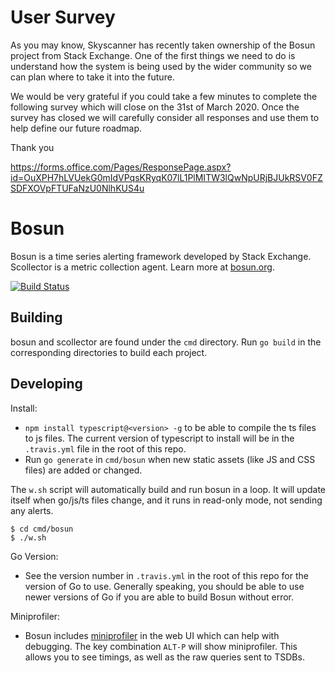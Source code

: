 # User Survey
As you may know, Skyscanner has recently taken ownership of the Bosun project from Stack Exchange.  One of the first things we need to do is understand how the system is being used by the wider community so we can plan where to take it into the future.

We would be very grateful if you could take a few minutes to complete the following survey which will close on the 31st of March 2020.  Once the survey has closed we will carefully consider all responses and use them to help define our future roadmap.

Thank you

https://forms.office.com/Pages/ResponsePage.aspx?id=OuXPH7hLVUekG0mIdVPqsKRyqK07lL1PlMITW3lQwNpURjBJUkRSV0FZSDFXOVpFTUFaNzU0NlhKUS4u


# Bosun

Bosun is a time series alerting framework developed by Stack Exchange. Scollector is a metric collection agent. Learn more at [bosun.org](http://bosun.org).

[![Build Status](https://travis-ci.org/bosun-monitor/bosun.svg?branch=master)](https://travis-ci.org/bosun-monitor/bosun/branches)

## Building

bosun and scollector are found under the `cmd` directory. Run `go build` in the corresponding directories to build each project.

## Developing

Install:

* `npm install typescript@<version> -g` to be able to compile the ts files to js files. The current version of typescript to install will be in the `.travis.yml` file in the root of this repo.
* Run `go generate` in `cmd/bosun` when new static assets (like JS and CSS files) are added or changed.

The `w.sh` script will automatically build and run bosun in a loop.
It will update itself when go/js/ts files change, and it runs in read-only mode, not sending any alerts.

```
$ cd cmd/bosun
$ ./w.sh
```

Go Version:
  * See the version number in `.travis.yml` in the root of this repo for the version of Go to use. Generally speaking, you should be able to use newer versions of Go if you are able to build Bosun without error.
  
Miniprofiler:
 * Bosun includes [miniprofiler](https://github.com/MiniProfiler/go) in the web UI which can help with debugging. The key combination `ALT-P` will show miniprofiler. This allows you to see timings, as well as the raw queries sent to TSDBs.
